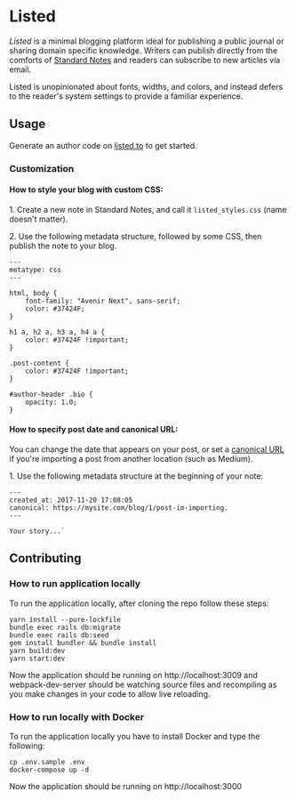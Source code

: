 # Listed

_Listed_ is a minimal blogging platform ideal for publishing a public journal or sharing domain specific knowledge. Writers can publish directly from the comforts of [Standard Notes](https://standardnotes.com) and readers can subscribe to new articles via email.

Listed is unopinionated about fonts, widths, and colors, and instead defers to the reader's system settings to provide a familiar experience.

## Usage

Generate an author code on [listed.to](https://listed.to) to get started.

### Customization

#### How to style your blog with custom CSS:

1\. Create a new note in Standard Notes, and call it `listed_styles.css` (name doesn't matter).

2\. Use the following metadata structure, followed by some CSS, then publish the note to your blog.

    ---
    metatype: css
    ---

    html, body {
    	font-family: "Avenir Next", sans-serif;
    	color: #37424F;
    }

    h1 a, h2 a, h3 a, h4 a {
    	color: #37424F !important;
    }

    .post-content {
    	color: #37424F !important;
    }

    #author-header .bio {
    	opacity: 1.0;
    }

#### How to specify post date and canonical URL:

You can change the date that appears on your post, or set a [canonical URL](https://en.wikipedia.org/wiki/Canonical_link_element) if you're importing a post from another location (such as Medium).

1\. Use the following metadata structure at the beginning of your note:

    ---
    created_at: 2017-11-20 17:08:05
    canonical: https://mysite.com/blog/1/post-im-importing.
    ---

    Your story...`

## Contributing

### How to run application locally

To run the application locally, after cloning the repo follow these steps:
```
yarn install --pure-lockfile
bundle exec rails db:migrate
bundle exec rails db:seed
gem install bundler && bundle install
yarn build:dev
yarn start:dev
```

Now the application should be running on http://localhost:3009 and webpack-dev-server should be watching source files and recompiling as you make changes in your code to allow live reloading.


### How to run locally with Docker

To run the application locally you have to install Docker and type the following:
```
cp .env.sample .env
docker-compose up -d
```

Now the application should be running on http://localhost:3000
